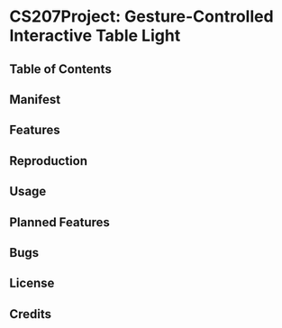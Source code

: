 # CS207Project: Gesture-Controlled Interactive Table Light

## Table of Contents

## Manifest

## Features

## Reproduction

## Usage

## Planned Features

## Bugs

## License

## Credits

